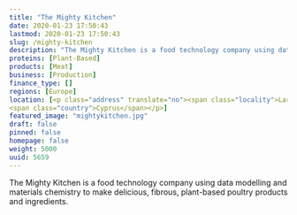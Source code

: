 ```yaml
---
title: "The Mighty Kitchen"
date: 2020-01-23 17:50:43
lastmod: 2020-01-23 17:50:43
slug: /mighty-kitchen
description: "The Mighty Kitchen is a food technology company using data modelling and materials chemistry to make delicious, fibrous, plant-based poultry products and ingredients."
proteins: [Plant-Based]
products: [Meat]
business: [Production]
finance_type: []
regions: [Europe]
location: [<p class="address" translate="no"><span class="locality">Larnaca</span><br>
<span class="country">Cyprus</span></p>]
featured_image: "mightykitchen.jpg"
draft: false
pinned: false
homepage: false
weight: 5000
uuid: 5659
---
```

<p>The Mighty Kitchen is a food technology company using data modelling and materials chemistry to make delicious, fibrous, plant-based poultry products and ingredients.</p>
